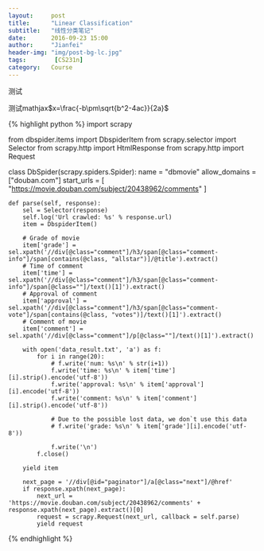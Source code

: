 ```yaml
---
layout:     post
title:      "Linear Classification"
subtitle:   "线性分类笔记"
date:       2016-09-23 15:00
author:     "Jianfei"
header-img: "img/post-bg-lc.jpg"
tags:        [CS231n]
category:   Course
---
```


测试  

测试mathjax$x=\frac{-b\pm\sqrt{b^2-4ac}}{2a}$

{% highlight python %}
import scrapy

from dbspider.items import DbspiderItem
from scrapy.selector import Selector
from scrapy.http import HtmlResponse
from scrapy.http import Request

class DbSpider(scrapy.spiders.Spider):
	name = "dbmovie"
	allow_domains = ["douban.com"]
	start_urls = [
		"https://movie.douban.com/subject/20438962/comments"
	]

	def parse(self, response):
		sel = Selector(response)
		self.log('Url crawled: %s' % response.url)
		item = DbspiderItem()
		
		# Grade of movie
		item['grade'] = sel.xpath('//div[@class="comment"]/h3/span[@class="comment-info"]/span[contains(@class, "allstar")]/@title').extract()
		# Time of comment
		item['time'] = sel.xpath('//div[@class="comment"]/h3/span[@class="comment-info"]/span[@class=""]/text()[1]').extract()
		# Approval of comment
		item['approval'] = sel.xpath('//div[@class="comment"]/h3/span[@class="comment-vote"]/span[contains(@class, "votes")]/text()[1]').extract()
		# Comment of movie
		item['comment'] = sel.xpath('//div[@class="comment"]/p[@class=""]/text()[1]').extract()

		with open('data_result.txt', 'a') as f:
			for i in range(20):
				# f.write('num: %s\n' % str(i+1))
				f.write('time: %s\n' % item['time'][i].strip().encode('utf-8'))
				f.write('approval: %s\n' % item['approval'][i].encode('utf-8'))
				f.write('comment: %s\n' % item['comment'][i].strip().encode('utf-8'))

				# Due to the possible lost data, we don`t use this data
				# f.write('grade: %s\n' % item['grade'][i].encode('utf-8'))		

				f.write('\n')
			f.close()

		yield item

		next_page = '//div[@id="paginator"]/a[@class="next"]/@href'
		if response.xpath(next_page):
			next_url = 'https://movie.douban.com/subject/20438962/comments' + response.xpath(next_page).extract()[0]
			request = scrapy.Request(next_url, callback = self.parse)
			yield request

{% endhighlight %}